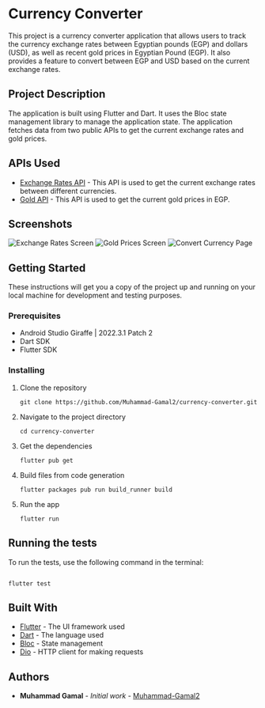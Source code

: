 # Currency Converter

This project is a currency converter application that allows users to track the currency exchange
rates between Egyptian pounds (EGP) and dollars (USD), as well as recent gold prices in Egyptian
Pound (EGP). It also provides a feature to convert between EGP and USD based on the current exchange
rates.

## Project Description

The application is built using Flutter and Dart. It uses the Bloc state management library to manage
the application state. The application fetches data from two public APIs to get the current exchange
rates and gold prices.

## APIs Used

- [Exchange Rates API](https://exchangeratesapi.io/) - This API is used to get the current exchange
  rates between different currencies.
- [Gold API](https://www.goldapi.io/) - This API is used to get the current gold prices in EGP.

## Screenshots

![Exchange Rates Screen](screenshots/rates.png)
![Gold Prices Screen](screenshots/gold.png)
![Convert Currency Page](screenshots/converter.png)

## Getting Started

These instructions will get you a copy of the project up and running on your local machine for
development and testing purposes.

### Prerequisites

- Android Studio Giraffe | 2022.3.1 Patch 2
- Dart SDK
- Flutter SDK

### Installing

1. Clone the repository
   ```
   git clone https://github.com/Muhammad-Gamal2/currency-converter.git
   ```
2. Navigate to the project directory
   ```
   cd currency-converter
   ```
3. Get the dependencies
   ```
   flutter pub get
   ```
4. Build files from code generation
   ```
   flutter packages pub run build_runner build
   ```
5. Run the app
   ```
   flutter run
   ```

## Running the tests

To run the tests, use the following command in the terminal:

```

flutter test

```

## Built With

- [Flutter](https://flutter.dev/) - The UI framework used
- [Dart](https://dart.dev/) - The language used
- [Bloc](https://bloclibrary.dev/#/) - State management
- [Dio](https://pub.dev/packages/dio) - HTTP client for making requests

## Authors

- **Muhammad Gamal** - *Initial work* - [Muhammad-Gamal2](https://github.com/Muhammad-Gamal2)

